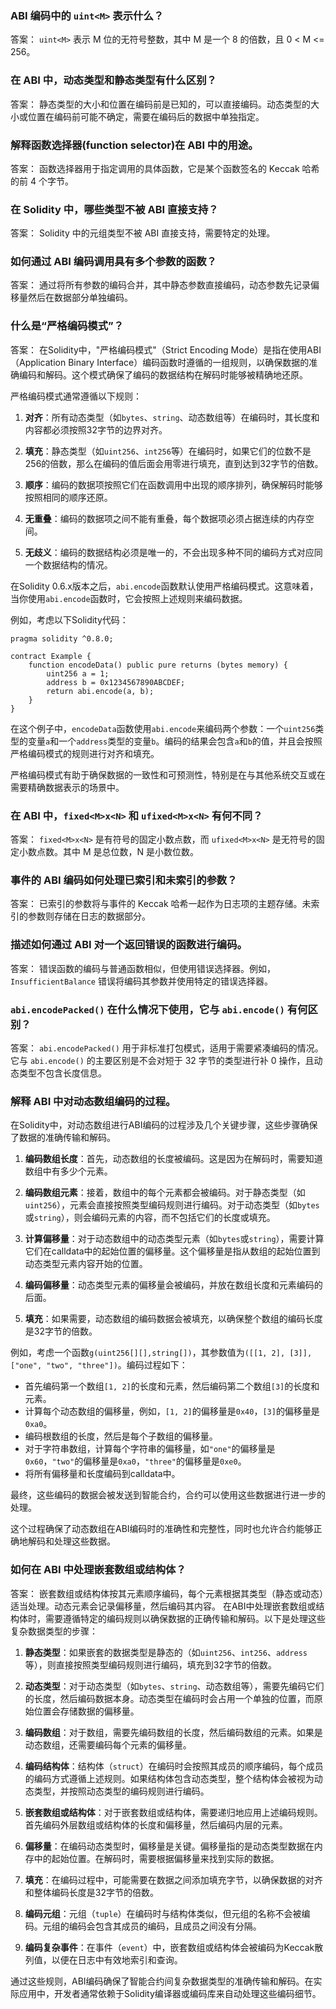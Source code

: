 ### ABI 编码中的 `uint<M>` 表示什么？

答案： `uint<M>` 表示 M 位的无符号整数，其中 M 是一个 8 的倍数，且 0 < M <= 256。

### 在 ABI 中，动态类型和静态类型有什么区别？

答案： 静态类型的大小和位置在编码前是已知的，可以直接编码。动态类型的大小或位置在编码前可能不确定，需要在编码后的数据中单独指定。

### 解释函数选择器(function selector)在 ABI 中的用途。

答案： 函数选择器用于指定调用的具体函数，它是某个函数签名的 Keccak 哈希的前 4 个字节。

### 在 Solidity 中，哪些类型不被 ABI 直接支持？

答案： Solidity 中的元组类型不被 ABI 直接支持，需要特定的处理。

### 如何通过 ABI 编码调用具有多个参数的函数？

答案： 通过将所有参数的编码合并，其中静态参数直接编码，动态参数先记录偏移量然后在数据部分单独编码。

### 什么是“严格编码模式”？

答案： 在Solidity中，"严格编码模式"（Strict Encoding Mode）是指在使用ABI（Application Binary Interface）编码函数时遵循的一组规则，以确保数据的准确编码和解码。这个模式确保了编码的数据结构在解码时能够被精确地还原。

严格编码模式通常遵循以下规则：

1. **对齐**：所有动态类型（如`bytes`、`string`、动态数组等）在编码时，其长度和内容都必须按照32字节的边界对齐。

2. **填充**：静态类型（如`uint256`、`int256`等）在编码时，如果它们的位数不是256的倍数，那么在编码的值后面会用零进行填充，直到达到32字节的倍数。

3. **顺序**：编码的数据项按照它们在函数调用中出现的顺序排列，确保解码时能够按照相同的顺序还原。

4. **无重叠**：编码的数据项之间不能有重叠，每个数据项必须占据连续的内存空间。

5. **无歧义**：编码的数据结构必须是唯一的，不会出现多种不同的编码方式对应同一个数据结构的情况。

在Solidity 0.6.x版本之后，`abi.encode`函数默认使用严格编码模式。这意味着，当你使用`abi.encode`函数时，它会按照上述规则来编码数据。

例如，考虑以下Solidity代码：

```solidity
pragma solidity ^0.8.0;

contract Example {
    function encodeData() public pure returns (bytes memory) {
        uint256 a = 1;
        address b = 0x1234567890ABCDEF;
        return abi.encode(a, b);
    }
}
```

在这个例子中，`encodeData`函数使用`abi.encode`来编码两个参数：一个`uint256`类型的变量`a`和一个`address`类型的变量`b`。编码的结果会包含`a`和`b`的值，并且会按照严格编码模式的规则进行对齐和填充。

严格编码模式有助于确保数据的一致性和可预测性，特别是在与其他系统交互或在需要精确数据表示的场景中。

### 在 ABI 中，`fixed<M>x<N>` 和 `ufixed<M>x<N>` 有何不同？

答案： `fixed<M>x<N>` 是有符号的固定小数点数，而 `ufixed<M>x<N>` 是无符号的固定小数点数。其中 M 是总位数，N 是小数位数。

### 事件的 ABI 编码如何处理已索引和未索引的参数？

答案： 已索引的参数将与事件的 Keccak 哈希一起作为日志项的主题存储。未索引的参数则存储在日志的数据部分。

### 描述如何通过 ABI 对一个返回错误的函数进行编码。

答案： 错误函数的编码与普通函数相似，但使用错误选择器。例如，`InsufficientBalance` 错误将编码其参数并使用特定的错误选择器。

### `abi.encodePacked()` 在什么情况下使用，它与 `abi.encode()` 有何区别？

答案： `abi.encodePacked()` 用于非标准打包模式，适用于需要紧凑编码的情况。它与 `abi.encode()` 的主要区别是不会对短于 32 字节的类型进行补 0 操作，且动态类型不包含长度信息。

### 解释 ABI 中对动态数组编码的过程。

在Solidity中，对动态数组进行ABI编码的过程涉及几个关键步骤，这些步骤确保了数据的准确传输和解码。

1. **编码数组长度**：首先，动态数组的长度被编码。这是因为在解码时，需要知道数组中有多少个元素。

2. **编码数组元素**：接着，数组中的每个元素都会被编码。对于静态类型（如`uint256`），元素会直接按照类型编码规则进行编码。对于动态类型（如`bytes`或`string`），则会编码元素的内容，而不包括它们的长度或填充。

3. **计算偏移量**：对于动态数组中的动态类型元素（如`bytes`或`string`），需要计算它们在calldata中的起始位置的偏移量。这个偏移量是指从数组的起始位置到动态类型元素内容开始的位置。

4. **编码偏移量**：动态类型元素的偏移量会被编码，并放在数组长度和元素编码的后面。

5. **填充**：如果需要，动态数组的编码数据会被填充，以确保整个数组的编码长度是32字节的倍数。

例如，考虑一个函数`g(uint256[][],string[])`，其参数值为`([[1, 2], [3]], ["one", "two", "three"])`。编码过程如下：

- 首先编码第一个数组`[1, 2]`的长度和元素，然后编码第二个数组`[3]`的长度和元素。
- 计算每个动态数组的偏移量，例如，`[1, 2]`的偏移量是`0x40`，`[3]`的偏移量是`0xa0`。
- 编码根数组的长度，然后是每个子数组的偏移量。
- 对于字符串数组，计算每个字符串的偏移量，如`"one"`的偏移量是`0x60`，`"two"`的偏移量是`0xa0`，`"three"`的偏移量是`0xe0`。
- 将所有偏移量和长度编码到calldata中。

最终，这些编码的数据会被发送到智能合约，合约可以使用这些数据进行进一步的处理。

这个过程确保了动态数组在ABI编码时的准确性和完整性，同时也允许合约能够正确地解码和处理这些数据。

### 如何在 ABI 中处理嵌套数组或结构体？

答案： 嵌套数组或结构体按其元素顺序编码，每个元素根据其类型（静态或动态）适当处理。动态元素会记录偏移量，然后编码其内容。
在ABI中处理嵌套数组或结构体时，需要遵循特定的编码规则以确保数据的正确传输和解码。以下是处理这些复杂数据类型的步骤：

1. **静态类型**：如果嵌套的数据类型是静态的（如`uint256`、`int256`、`address`等），则直接按照类型编码规则进行编码，填充到32字节的倍数。

2. **动态类型**：对于动态类型（如`bytes`、`string`、动态数组等），需要先编码它们的长度，然后编码数据本身。动态类型在编码时会占用一个单独的位置，而原始位置会存储数据的偏移量。

3. **编码数组**：对于数组，需要先编码数组的长度，然后编码数组的元素。如果是动态数组，还需要编码每个元素的偏移量。

4. **编码结构体**：结构体（`struct`）在编码时会按照其成员的顺序编码，每个成员的编码方式遵循上述规则。如果结构体包含动态类型，整个结构体会被视为动态类型，并按照动态类型的编码规则进行编码。

5. **嵌套数组或结构体**：对于嵌套数组或结构体，需要递归地应用上述编码规则。首先编码外层数组或结构体的长度和偏移量，然后编码内层的元素。

6. **偏移量**：在编码动态类型时，偏移量是关键。偏移量指的是动态类型数据在内存中的起始位置。在解码时，需要根据偏移量来找到实际的数据。

7. **填充**：在编码过程中，可能需要在数据之间添加填充字节，以确保数据的对齐和整体编码长度是32字节的倍数。

8. **编码元组**：元组（`tuple`）在编码时与结构体类似，但元组的名称不会被编码。元组的编码会包含其成员的编码，且成员之间没有分隔。

9. **编码复杂事件**：在事件（`event`）中，嵌套数组或结构体会被编码为Keccak散列值，以便在日志中有效地索引和查询。

通过这些规则，ABI编码确保了智能合约间复杂数据类型的准确传输和解码。在实际应用中，开发者通常依赖于Solidity编译器或编码库来自动处理这些编码细节。
